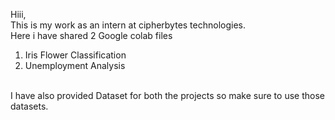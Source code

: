 Hiii,<br>
This is my work as an intern at cipherbytes technologies.
<br>Here i have shared 2 Google colab files<br>
1. Iris Flower Classification<br>
2. Unemployment Analysis<br>

<br>I have also provided Dataset for both the projects so make sure to use those datasets.

